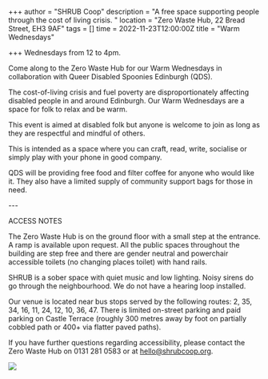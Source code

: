 +++
author = "SHRUB Coop"
description = "A free space supporting people through the cost of living crisis. "
location = "Zero Waste Hub, 22 Bread Street, EH3 9AF"
tags = []
time = 2022-11-23T12:00:00Z
title = "Warm Wednesdays"

+++
Wednesdays from 12 to 4pm.

Come along to the Zero Waste Hub for our Warm Wednesdays in collaboration with Queer Disabled Spoonies Edinburgh (QDS).

The cost-of-living crisis and fuel poverty are disproportionately affecting disabled people in and around Edinburgh. Our Warm Wednesdays are a space for folk to relax and be warm.

This event is aimed at disabled folk but anyone is welcome to join as long as they are respectful and mindful of others.

This is intended as a space where you can craft, read, write, socialise or simply play with your phone in good company.

QDS will be providing free food and filter coffee for anyone who would like it. They also have a limited supply of community support bags for those in need.

\---

ACCESS NOTES

The Zero Waste Hub is on the ground floor with a small step at the entrance. A ramp is available upon request. All the public spaces throughout the building are step free and there are gender neutral and powerchair accessible toilets (no changing places toilet) with hand rails.

SHRUB is a sober space with quiet music and low lighting. Noisy sirens do go through the neighbourhood. We do not have a hearing loop installed.

Our venue is located near bus stops served by the following routes: 2, 35, 34, 16, 11, 24, 12, 10, 36, 47. There is limited on-street parking and paid parking on Castle Terrace (roughly 300 metres away by foot on partially cobbled path or 400+ via flatter paved paths).

If you have further questions regarding accessibility, please contact the Zero Waste Hub on 0131 281 0583 or at hello@shrubcoop.org.

  
![](https://res.cloudinary.com/shrub-co-op/image/upload/v1667402437/shrubcoop.org/media/311606242_8969988666360007_562412149603727267_n_vpssnm.jpg)